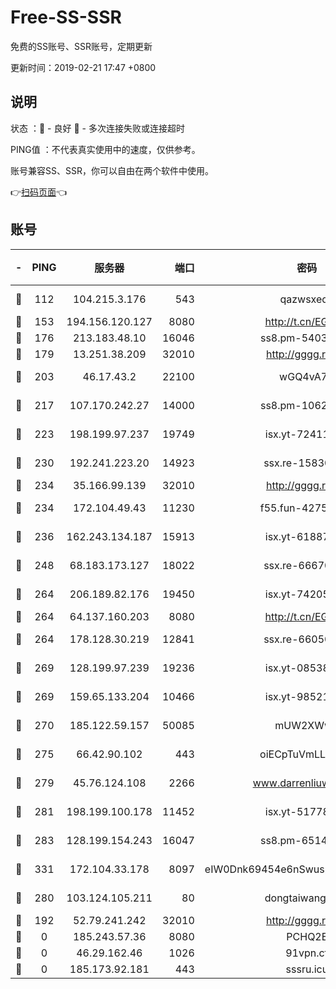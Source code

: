 # Free-SS-SSR

免费的SS账号、SSR账号，定期更新

更新时间：2019-02-21 17:47 +0800

## 说明

状态     ：🙂 - 良好 🙁 - 多次连接失败或连接超时

PING值   ：不代表真实使用中的速度，仅供参考。

账号兼容SS、SSR，你可以自由在两个软件中使用。

👉[扫码页面](https://liesauer.github.io/free-ss-ssr.github.io/)👈

## 账号

|-|PING|服务器|端口|密码|加密方式|区域|
|:----:|:----:|:-----:|-----:|:----:|:----:|:----:|
|🙂|112|104.215.3.176|543|qazwsxedc|aes-256-gcm|JP|
|🙂|153|194.156.120.127|8080|http://t.cn/EGJIyrl|rc4-md5|RU|
|🙂|176|213.183.48.10|16046|ss8.pm-54030489|rc4-md5|RU|
|🙂|179|13.251.38.209|32010|http://gggg.rocks|chacha20|SG|
|🙂|203|46.17.43.2|22100|wGQ4vA7D|aes-256-gcm|RU|
|🙂|217|107.170.242.27|14000|ss8.pm-10628623|aes-256-cfb|US|
|🙂|223|198.199.97.237|19749|isx.yt-72411034|aes-256-cfb|US|
|🙂|230|192.241.223.20|14923|ssx.re-15830035|aes-256-cfb|US|
|🙂|234|35.166.99.139|32010|http://gggg.rocks|chacha20|US|
|🙂|234|172.104.49.43|11230|f55.fun-42754708|aes-256-cfb|SG|
|🙂|236|162.243.134.187|15913|isx.yt-61887596|aes-256-cfb|US|
|🙂|248|68.183.173.127|18022|ssx.re-66670067|aes-256-cfb|US|
|🙂|264|206.189.82.176|19450|isx.yt-74205456|aes-256-cfb|SG|
|🙂|264|64.137.160.203|8080|http://t.cn/EGJIyrl|rc4-md5|CA|
|🙂|264|178.128.30.219|12841|ssx.re-66050306|aes-256-cfb|SG|
|🙂|269|128.199.97.239|19236|isx.yt-08538888|aes-256-cfb|SG|
|🙂|269|159.65.133.204|10466|isx.yt-98521403|aes-256-cfb|SG|
|🙂|270|185.122.59.157|50085|mUW2XWw8|aes-256-cfb|GB|
|🙂|275|66.42.90.102|443|oiECpTuVmLLxk4Ts|aes-256-cfb|US|
|🙂|279|45.76.124.108|2266|www.darrenliuwei.com|aes-256-cfb|AU|
|🙂|281|198.199.100.178|11452|isx.yt-51778386|aes-256-cfb|US|
|🙂|283|128.199.154.243|16047|ss8.pm-65144282|aes-256-cfb|SG|
|🙂|331|172.104.33.178|8097|eIW0Dnk69454e6nSwuspv9DmS201tQ0D|aes-256-cfb|SG|
|🙂|280|103.124.105.211|80|dongtaiwang.com|aes-256-cfb|US|
|🙁|192|52.79.241.242|32010|http://gggg.rocks|chacha20|KR|
|🙁|0|185.243.57.36|8080|PCHQ2E|rc4-md5|US|
|🙁|0|46.29.162.46|1026|91vpn.cf|rc4-md5|RU|
|🙁|0|185.173.92.181|443|sssru.icu|rc4-md5|RU|
